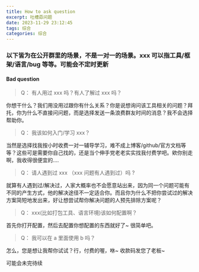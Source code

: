 ```yaml
---
title: How to ask question
excerpt: 吐槽孬问题
date: 2023-11-29 23:12:45
tags: 综合
categories: 综合
---
```


### 以下皆为在公开群里的场景，不是一对一的场景。xxx 可以指工具/框架/语言/bug 等等。可能会不定时更新

#### Bad question

> Q： 有人用过 xxx 吗？有人了解过 xxx 吗？

你想干什么？我们用没用过跟你有什么关系？你是说想询问该工具相关的问题？拜托，你为什么不直接问问题，而是选择发送一条浪费群友时间的消息？我不会选择帮助你。

> Q： 我该如何入门/学习 xxx？

当然是选择找我按小时收费一对一辅导学习，难不成上博客/github/官方文档等等？这些可是需要你自己找的，还是当个伸手党老老实实找我付费学吧。欸你别走啊，我收得很便宜的....

> Q： 请人遇到过 xxx （xxx 问题有人遇到过）吗 ?

就算有人遇到过/解决过，人家大概率也不会愿意站出来，因为同一个问题可能有不同的产生方式，他的解决途径不一定适合你。而且你为什么不把你尝试过的解决方案简短地发出来，好让想尝试帮你解决问题的人预先排除方案呢？

> Q： xxx(比如打包工具、语言环境)该如何配置啊？

首先你打开配置，然后去配置你想配置的东西就好了~ 很简单吧。

> Q： 我可以在 a 里面使用 b 吗？

怎么，您是想让我帮你试试？行，付费的喔，咻~ 收款码发您了老板~

可能会未完待续
